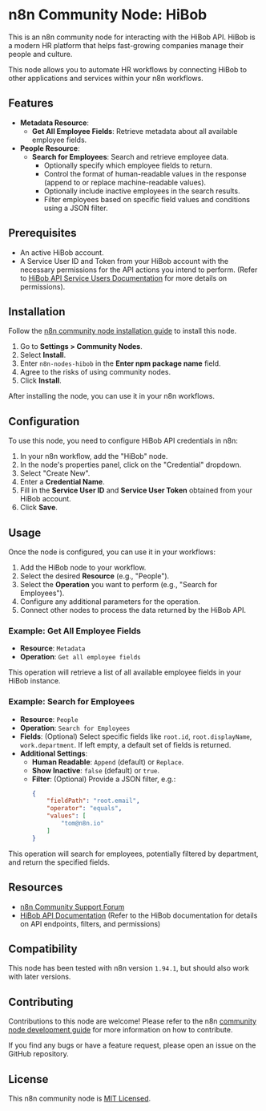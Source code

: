 # n8n Community Node: HiBob

This is an n8n community node for interacting with the HiBob API. HiBob is a modern HR platform that helps fast-growing companies manage their people and culture.

This node allows you to automate HR workflows by connecting HiBob to other applications and services within your n8n workflows.

## Features

*   **Metadata Resource**:
    *   **Get All Employee Fields**: Retrieve metadata about all available employee fields.
*   **People Resource**:
    *   **Search for Employees**: Search and retrieve employee data.
        *   Optionally specify which employee fields to return.
        *   Control the format of human-readable values in the response (append to or replace machine-readable values).
        *   Optionally include inactive employees in the search results.
        *   Filter employees based on specific field values and conditions using a JSON filter.

## Prerequisites

*   An active HiBob account.
*   A Service User ID and Token from your HiBob account with the necessary permissions for the API actions you intend to perform. (Refer to [HiBob API Service Users Documentation](https://apidocs.hibob.com/docs/api-service-users) for more details on permissions).

## Installation

Follow the [n8n community node installation guide](https://docs.n8n.io/integrations/community-nodes/installation/) to install this node.

1.  Go to **Settings > Community Nodes**.
2.  Select **Install**.
3.  Enter `n8n-nodes-hibob` in the **Enter npm package name** field.
4.  Agree to the risks of using community nodes.
5.  Click **Install**.

After installing the node, you can use it in your n8n workflows.

## Configuration

To use this node, you need to configure HiBob API credentials in n8n:

1.  In your n8n workflow, add the "HiBob" node.
2.  In the node's properties panel, click on the "Credential" dropdown.
3.  Select "Create New".
4.  Enter a **Credential Name**.
5.  Fill in the **Service User ID** and **Service User Token** obtained from your HiBob account.
6.  Click **Save**.

## Usage

Once the node is configured, you can use it in your workflows:

1.  Add the HiBob node to your workflow.
2.  Select the desired **Resource** (e.g., "People").
3.  Select the **Operation** you want to perform (e.g., "Search for Employees").
4.  Configure any additional parameters for the operation.
5.  Connect other nodes to process the data returned by the HiBob API.

### Example: Get All Employee Fields

*   **Resource**: `Metadata`
*   **Operation**: `Get all employee fields`

This operation will retrieve a list of all available employee fields in your HiBob instance.

### Example: Search for Employees

*   **Resource**: `People`
*   **Operation**: `Search for Employees`
*   **Fields**: (Optional) Select specific fields like `root.id`, `root.displayName`, `work.department`. If left empty, a default set of fields is returned.
*   **Additional Settings**:
    *   **Human Readable**: `Append` (default) or `Replace`.
    *   **Show Inactive**: `false` (default) or `true`.
    *   **Filter**: (Optional) Provide a JSON filter, e.g.:
        ```json
        {
            "fieldPath": "root.email",
            "operator": "equals",
            "values": [
                "tom@n8n.io"
            ]
        }
        ```
This operation will search for employees, potentially filtered by department, and return the specified fields.

## Resources

*   [n8n Community Support Forum](https://community.n8n.io/)
*   [HiBob API Documentation](https://apidocs.hibob.com/) (Refer to the HiBob documentation for details on API endpoints, filters, and permissions)

## Compatibility

This node has been tested with n8n version `1.94.1`, but should also work with later versions.

## Contributing

Contributions to this node are welcome! Please refer to the n8n [community node development guide](https://docs.n8n.io/integrations/creating-nodes/) for more information on how to contribute.

If you find any bugs or have a feature request, please open an issue on the GitHub repository.

## License

This n8n community node is [MIT Licensed](LICENSE.md).